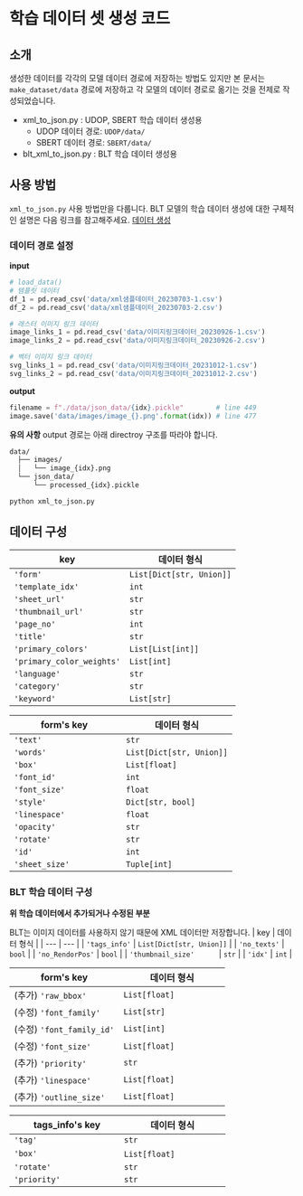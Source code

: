 # 학습 데이터 셋 생성 코드

## 소개
생성한 데이터를 각각의 모델 데이터 경로에 저장하는 방법도 있지만 본 문서는 `make_dataset/data` 경로에 저장하고 각 모델의 데이터 경로로 옮기는 것을 전제로 작성되었습니다.
- xml_to_json.py : UDOP, SBERT 학습 데이터 생성용
   - UDOP 데이터 경로: `UDOP/data/`
   - SBERT 데이터 경로: `SBERT/data/`
- blt_xml_to_json.py : BLT 학습 데이터 생성용

## 사용 방법
`xml_to_json.py` 사용 방법만을 다룹니다. BLT 모델의 학습 데이터 생성에 대한 구체적인 설명은 다음 링크를 참고해주세요.
[데이터 생성](https://github.com/MIRIDIH-2023/Design-Assistant-AI/blob/main/models/BLT/README.md)

### 데이터 경로 설정
**input**
``` python
# load_data()
# 템플릿 데이터
df_1 = pd.read_csv('data/xml샘플데이터_20230703-1.csv')
df_2 = pd.read_csv('data/xml샘플데이터_20230703-2.csv')

# 래스터 이미지 링크 데이터
image_links_1 = pd.read_csv('data/이미지링크데이터_20230926-1.csv')
image_links_2 = pd.read_csv('data/이미지링크데이터_20230926-2.csv')

# 벡터 이미지 링크 데이터
svg_links_1 = pd.read_csv('data/이미지링크데이터_20231012-1.csv')
svg_links_2 = pd.read_csv('data/이미지링크데이터_20231012-2.csv')
```
**output**
``` python
filename = f"./data/json_data/{idx}.pickle"        # line 449 
image.save('data/images/image_{}.png'.format(idx)) # line 477 
```
**유의 사항**
output 경로는 아래 directroy 구조를 따라야 합니다.
``` bash
data/
  ├── images/
  │   └── image_{idx}.png
  └── json_data/
      └── processed_{idx}.pickle
```

``` bash
python xml_to_json.py
```

## 데이터 구성
| key | 데이터 형식 |
| --- | --- |
| `'form'` | ```List[Dict[str, Union]]``` |
| `'template_idx'` | `int` |
| `'sheet_url'` | `str` |
| `'thumbnail_url'` | `str` |
| `'page_no'` | `int` |
| `'title'` | `str` |
| `'primary_colors'` | `List[List[int]]` |
| `'primary_color_weights'` | `List[int]` |
| `'language'` | `str` |
| `'category'` | `str` |
| `'keyword'` | `List[str]` |

|&nbsp;&nbsp;&nbsp;&nbsp;&nbsp;&nbsp;&nbsp;&nbsp;&nbsp;&nbsp; form's key &nbsp;&nbsp;&nbsp;&nbsp;&nbsp;&nbsp;&nbsp;&nbsp;&nbsp;&nbsp;&nbsp;| 데이터 형식 |
| --- | --- |
| `'text'` | `str` |
| `'words'` | `List[Dict[str, Union]]` |
| `'box'` | `List[float]` |
| `'font_id'` | `int` |
| `'font_size'` | `float` |
| `'style'` | `Dict[str, bool]` |
| `'linespace'` | `float` |
| `'opacity'` | `str` |
| `'rotate'` | `str` |
| `'id'` | `int` |
| `'sheet_size'` | `Tuple[int]` |

### BLT 학습 데이터 구성
**위 학습 데이터에서 추가되거나 수정된 부분**

BLT는 이미지 데이터를 사용하지 않기 때문에 XML 데이터만 저장합니다. 
| key | 데이터 형식 |
| --- | --- |
| `'tags_info'` | ```List[Dict[str, Union]]``` |
| `'no_texts'` | `bool` |
| `'no_RendorPos'` | `bool` |
| `'thumbnail_size'` &nbsp;&nbsp;&nbsp;&nbsp;&nbsp;&nbsp;&nbsp;&nbsp;&nbsp;&nbsp;| `str` |
| `'idx'` | `int` |

|&nbsp;&nbsp;&nbsp;&nbsp;&nbsp;&nbsp;&nbsp;&nbsp;&nbsp;&nbsp; form's key &nbsp;&nbsp;&nbsp;&nbsp;&nbsp;&nbsp;&nbsp;&nbsp;&nbsp;&nbsp;| 데이터 형식 |
| --- | --- |
| (추가) `'raw_bbox'` | `List[float]` |
| (수정) `'font_family'` | `List[str]` |
| (수정) `'font_family_id'` | `List[int]` |
| (수정) `'font_size'`| `List[float]` &nbsp;&nbsp;&nbsp;&nbsp;&nbsp;&nbsp;&nbsp;&nbsp;&nbsp;&nbsp;&nbsp;&nbsp;&nbsp;&nbsp;&nbsp;&nbsp;&nbsp;&nbsp;|
| (추가) `'priority'` | `str` |
| (추가) `'linespace'` | `List[float]` |
| (추가) `'outline_size'` | `List[float]` |

|&nbsp;&nbsp;&nbsp;&nbsp;&nbsp;&nbsp;&nbsp; tags_info's key &nbsp;&nbsp;&nbsp;&nbsp;&nbsp;| 데이터 형식 |
| --- | --- |
| `'tag'` | `str` |
| `'box'` | `List[float]` &nbsp;&nbsp;&nbsp;&nbsp;&nbsp;&nbsp;&nbsp;&nbsp;&nbsp;&nbsp;&nbsp;&nbsp;&nbsp;&nbsp;&nbsp;&nbsp;&nbsp;&nbsp; |
| `'rotate'` | `str` |
| `'priority'` | `str` |
